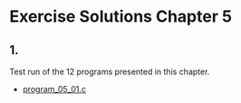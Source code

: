 # Exercise Solutions Chapter 5 #
## 1. ##
Test run of the 12 programs presented in this chapter.  
 - [program_05_01.c](Exercise_01/Program_05_01/program_05_01.c)  